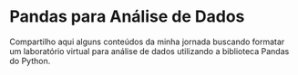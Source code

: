 # Pandas para Análise de Dados

Compartilho aqui alguns conteúdos da minha jornada  buscando formatar um laboratório virtual para análise de dados utilizando a biblioteca Pandas do Python.
